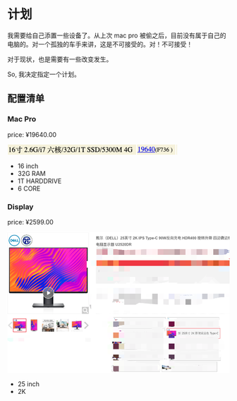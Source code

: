 # 计划

我需要给自己添置一些设备了。从上次 mac pro 被偷之后，目前没有属于自己的电脑的。对一个孤独的车手来讲，这是不可接受的。对！不可接受！

对于现状，也是需要有一些改变发生。

So, 我决定指定一个计划。

## 配置清单

### Mac Pro

price: ¥19640.00

![macpro](../img/plan_macpro16.png)

- 16 inch
- 32G RAM
- 1T HARDDRIVE
- 6 CORE

### Display

price: ¥2599.00

![display](../img/plan_display.png)

- 25 inch
- 2K
